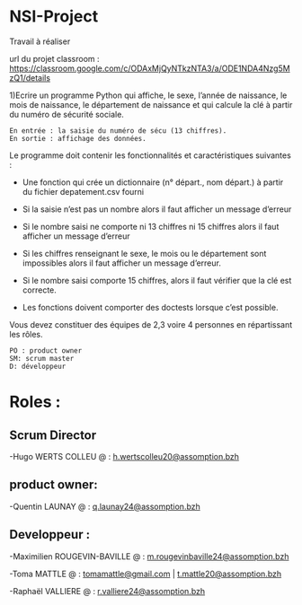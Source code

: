# NSI-Project
Travail à réaliser

url du projet classroom : https://classroom.google.com/c/ODAxMjQyNTkzNTA3/a/ODE1NDA4Nzg5MzQ1/details

1)Ecrire
un programme Python qui affiche, le sexe, l’année de naissance, le mois
de naissance, le département de naissance et qui calcule la clé à
partir du numéro de sécurité sociale.

    En entrée : la saisie du numéro de sécu (13 chiffres).
    En sortie : affichage des données.

Le programme doit contenir les fonctionnalités et caractéristiques suivantes :
-  Une fonction qui crée un dictionnaire (n° départ., nom départ.) à partir du fichier depatement.csv fourni

-  Si la saisie n’est pas un nombre alors il faut afficher un message d’erreur

-  Si le nombre saisi ne comporte ni 13 chiffres ni 15 chiffres alors il faut afficher un message d’erreur

-  Si les chiffres renseignant le sexe, le mois ou le département sont impossibles alors il faut afficher un
message d’erreur.

-  Si le nombre saisi comporte 15 chiffres, alors il faut vérifier que la clé est correcte.

-  Les fonctions doivent comporter des doctests lorsque c’est possible.

Vous devez constituer des équipes de 2,3 voire 4 personnes en répartissant les rôles.

    PO : product owner
    SM: scrum master
    D: développeur

# Roles : 
## Scrum Director
-Hugo WERTS COLLEU
@ : h.wertscolleu20@assomption.bzh

## product owner:
-Quentin LAUNAY
@ : q.launay24@assomption.bzh

## Developpeur :
-Maximilien ROUGEVIN-BAVILLE
@ : m.rougevinbaville24@assomption.bzh

-Toma MATTLE
@ : tomamattle@gmail.com | t.mattle20@assomption.bzh

-Raphaël VALLIERE
@ : r.valliere24@assomption.bzh





